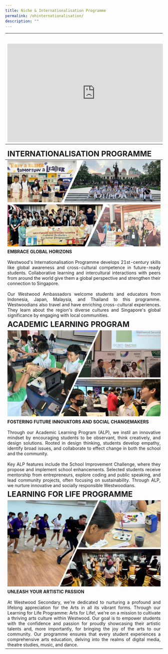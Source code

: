 ```yaml
---
title: Niche & Internationalisation Programme
permalink: /ohinternationalisation/
description: ""
---
```

<table>
  <tbody><tr>
		<th colspan="2"><center><font size="5"></font><br><iframe allowfullscreen="" allow="accelerometer; autoplay; clipboard-write; encrypted-media; gyroscope; picture-in-picture; web-share" frameborder="0" title="YouTube video player" src="https://www.youtube.com/embed/lj2fQJlQVWQ?autoplay=1" height="315" width="560"></iframe></center></th>
  </tr>
</tbody></table>
<table>
<thead>
  <tr>
		<td align="left"><font size="5"><b>INTERNATIONALISATION PROGRAMME</b></font></td>
  </tr>
</thead>
<tbody>
  <tr>
    <td><img src="/images/ohint2023.jpg"></td>
  </tr>
  <tr>
		<td align="Justify"><b>EMBRACE GLOBAL HORIZONS</b><br><br>Westwood's Internationalisation Programme develops 21st-century skills like global awareness and cross-cultural competence in future-ready students. Collaborative learning and intercultural interactions with peers from around the world give them a global perspective and strengthen their connection to Singapore. <br><br>
Our Westwood Ambassadors welcome students and educators from Indonesia, Japan, Malaysia, and Thailand to this programme. Westwoodians also travel and have enriching cross-cultural experiences. They learn about the region's diverse cultures and Singapore's global significance by engaging with local communities.<br></td>
  </tr>
  <tr>
		<td align="left"><font size="5"><b>ACADEMIC LEARNING PROGRAM</b></font></td>
  </tr>
  <tr>
    <td><img src="/images/ohalp2023.jpg"></td>
  </tr>
  <tr>
		<td align="justify"><b>FOSTERING FUTURE INNOVATORS AND SOCIAL CHANGEMAKERS</b><br><br>Through our Academic Learning Program (ALP), we instil an innovative mindset by encouraging students to be observant, think creatively, and design solutions. Rooted in design thinking, students develop empathy, identify broad issues, and collaborate to effect change in both the school and the community.<br><br>Key ALP features include the School Improvement Challenge, where they propose and implement school enhancements. Selected students receive mentorship from entrepreneurs, explore coding and public speaking, and lead community projects, often focusing on sustainability. Through ALP, we nurture innovative and socially responsible Westwoodians.<br></td>
  </tr>
  <tr>
		<td align="left"><font size="5"><b>LEARNING FOR LIFE PROGRAMME</b></font></td>
  </tr>
  <tr>
    <td><img src="/images/ohllp2023.jpg"></td>
  </tr>
  <tr>
		<td align="justify"><b>UNLEASH YOUR ARTISTIC PASSION</b><br><br>At Westwood Secondary, we're dedicated to nurturing a profound and lifelong appreciation for the Arts in all its vibrant forms. Through our Learning for Life Programme: Arts for Life!, we're on a mission to cultivate a thriving arts culture within Westwood. Our goal is to empower students with the confidence and passion for proudly showcasing their artistic talents and, more importantly, for bringing the joy of the arts to our community. Our programme ensures that every student experiences a comprehensive arts education, delving into the realms of digital media, theatre studies, music, and dance.<br></td>
  </tr>
</tbody>
</table>